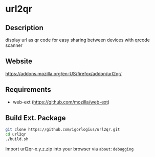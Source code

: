 # url2qr 

## Description
display url as qr code for easy sharing between devices with qrcode scanner

## Website
https://addons.mozilla.org/en-US/firefox/addon/url2qr/

## Requirements
- web-ext (https://github.com/mozilla/web-ext)

## Build Ext. Package
```bash
git clone https://github.com/igorlogius/url2qr.git
cd url2qr
./build.sh
```

Import url2qr-x.y.z.zip into your browser via `about:debugging`

